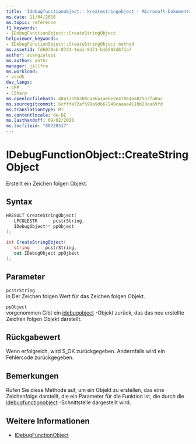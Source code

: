 ```yaml
---
title: 'Idebugfunctionobject:: kreatestringobject | Microsoft-Dokumentation'
ms.date: 11/04/2016
ms.topic: reference
f1_keywords:
- IDebugFunctionObject::CreateStringObject
helpviewer_keywords:
- IDebugFunctionObject::CreateStringObject method
ms.assetid: fd6070ab-07d4-4ea1-8d71-b16592d6f1a7
author: acangialosi
ms.author: anthc
manager: jillfra
ms.workload:
- vssdk
dev_langs:
- CPP
- CSharp
ms.openlocfilehash: 40a13b9b388caa6a1ae6e3e470e4ea02553fa0ac
ms.sourcegitcommit: 6cfffa72af599a9d667249caaaa411bb28ea69fd
ms.translationtype: MT
ms.contentlocale: de-DE
ms.lasthandoff: 09/02/2020
ms.locfileid: "80728517"
---
```

# <a name="idebugfunctionobjectcreatestringobject"></a>IDebugFunctionObject::CreateStringObject
Erstellt ein Zeichen folgen Objekt.

## <a name="syntax"></a>Syntax

```cpp
HRESULT CreateStringObject( 
   LPCOLESTR      pcstrString,
   IDebugObject** ppObject
);
```

```csharp
int CreateStringObject(
   string      pcstrString,
   out IDebugObject ppOjbect
);
```

## <a name="parameters"></a>Parameter
`pcstrString`\
in Der Zeichen folgen Wert für das Zeichen folgen Objekt.

`ppObject`\
vorgenommen Gibt ein [idebugobject](../../../extensibility/debugger/reference/idebugobject.md) -Objekt zurück, das das neu erstellte Zeichen folgen Objekt darstellt.

## <a name="return-value"></a>Rückgabewert
 Wenn erfolgreich, wird S_OK zurückgegeben. Andernfalls wird ein Fehlercode zurückgegeben.

## <a name="remarks"></a>Bemerkungen
 Rufen Sie diese Methode auf, um ein Objekt zu erstellen, das eine Zeichenfolge darstellt, die ein Parameter für die Funktion ist, die durch die [idebugfunctionobject](../../../extensibility/debugger/reference/idebugfunctionobject.md) -Schnittstelle dargestellt wird.

## <a name="see-also"></a>Weitere Informationen
- [IDebugFunctionObject](../../../extensibility/debugger/reference/idebugfunctionobject.md)
